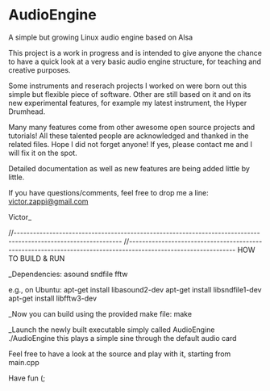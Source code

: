 # AudioEngine
A simple but growing Linux audio engine based on Alsa

This project is a work in progress and is intended to give anyone the chance to have a quick look 
at a very basic audio engine structure, for teaching and creative purposes.

Some instruments and reserach projects I worked on were born out this simple but flexible piece of software. 
Other are still based on it and on its new experimental features, for example my latest instrument, the Hyper Drumhead.

Many many features come from other awesome open source projects and tutorials!
All these talented people are acknowledged and thanked in the related files.
Hope I did not forget anyone! If yes, please contact me and I will fix it on the spot.

Detailed documentation as well as new features are being added little by little.

If you have questions/comments, feel free to drop me a line:
victor.zappi@gmail.com

Victor_


//---------------------------------------------------------------------------------------------------------------
//---------------------------------------------------------------------------------------------------------------
HOW TO BUILD & RUN

_Dependencies:
asound
sndfile
fftw

e.g., on Ubuntu:
apt-get install libasound2-dev
apt-get install libsndfile1-dev
apt-get install libfftw3-dev


_Now you can build using the provided make file:
make


_Launch the newly built executable simply called AudioEngine
./AudioEngine
this plays a simple sine through the default audio card


Feel free to have a look at the source and play with it, starting from main.cpp 


Have fun (;

